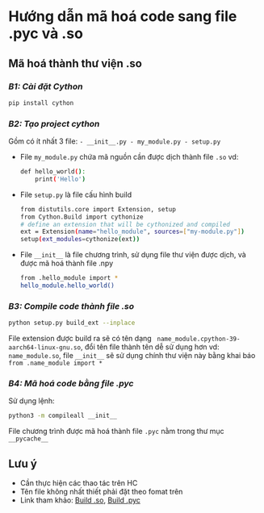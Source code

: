 # Hướng dẫn mã hoá code sang file .pyc và .so

## Mã hoá thành thư viện .so
### _B1: Cài đặt Cython_
```sh
pip install cython
```   
### _B2: Tạo project cython_
Gồm có ít nhất 3 file:
``` - __init__.py - my_module.py - setup.py ```
- File ```my_module.py``` chứa mã nguồn cần được dịch thành file ```.so``` vd:
    ````sh
    def hello_world():
        print('Hello')
- File ```setup.py``` là file cấu hình build 
    ```sh
    from distutils.core import Extension, setup
    from Cython.Build import cythonize
    # define an extension that will be cythonized and compiled
    ext = Extension(name="hello_module", sources=["my-module.py"])
    setup(ext_modules=cythonize(ext))
    ```
- File ```__init__``` là file chương trình, sử dụng file thư viện được dịch, và được mã hoá thành file .npy
    ```sh
    from .hello_module import *
    hello_module.hello_world()
### _B3: Compile code thành file .so_
```sh
python setup.py build_ext --inplace
```
File extension được build ra sẽ có tên dạng ``` name_module.cpython-39-aarch64-linux-gnu.so```, đổi tên file thành tên dễ sử dụng hơn vd: ```name_module.so```, file ```__init__``` sẽ sử dụng chính thư viện này bằng khai báo ```from .name_module import *```
### _B4: Mã hoá code bằng file .pyc_
Sử dụng lệnh:
```sh
python3 -m compileall __init__
```
File chương trình được mã hoá thành file ```.pyc``` nằm trong thư mục ```__pycache__```
## Lưu ý
- Cần thực hiện các thao tác trên HC
- Tên file không nhất thiết phải đặt theo fomat trên
- Link tham khảo: [Build .so](https://vinasupport.com/su-dung-cython-de-bao-ve-compile-source-code-python/), [Build .pyc](https://stackoverflow.com/questions/5607283/how-can-i-manually-generate-a-pyc-file-from-a-py-file)